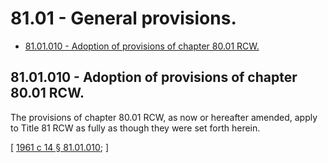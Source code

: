 # 81.01 - General provisions.
* [81.01.010 - Adoption of provisions of chapter  80.01 RCW.](#8101010---adoption-of-provisions-of-chapter--8001-rcw)
## 81.01.010 - Adoption of provisions of chapter  80.01 RCW.
The provisions of chapter 80.01 RCW, as now or hereafter amended, apply to Title 81 RCW as fully as though they were set forth herein.

\[ [1961 c 14 § 81.01.010](https://leg.wa.gov/CodeReviser/documents/sessionlaw/1961c14.pdf?cite=1961%20c%2014%20§%2081.01.010); \]

